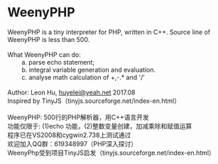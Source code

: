 # WeenyPHP
WeenyPHP is a tiny interpreter for PHP, written in C++. 
Source line of WeenyPHP is less than 500.
<br /> <br />
What WeenyPHP can do:
  <br /> &emsp;&emsp; a. parse echo statement;
  <br /> &emsp;&emsp; b. integral variable generation and evaluation.
  <br /> &emsp;&emsp; c. analyse math calculation of +,-.* and '/'
<br /> <br />
Author: Leon Hu, huyelei@yeah.net 2017.08 <br />
Inspired by TinyJS（tinyjs.sourceforge.net/index-en.html）
 <br />
  <br />
 WeenyPHP: 500行的PHP解析器，用C++语言开发 <br />
功能仅限于: (1)echo 功能，(2)整数变量创建，加减乘除和赋值运算<br />
程序已在VS2008和cygwin2.738上测试通过 <br />
欢迎加入QQ群：619348997（PHP深入探讨） <br />
WeenyPhp受到项目TinyJS启发（tinyjs.sourceforge.net/index-en.html）
<br />
